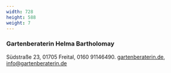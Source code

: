 ```yaml
---
width: 728
height: 588
weight: 7
---
```


### Gartenberaterin Helma Bartholomay

Südstraße 23, 01705 Freital, 0160 91146490. [gartenberaterin.de](http://www.gartenberaterin.de), [info@gartenberaterin.de](mailto:info@gartenberaterin.de)
